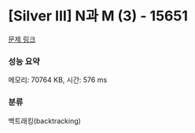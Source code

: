 # [Silver III] N과 M (3) - 15651 

[문제 링크](https://www.acmicpc.net/problem/15651) 

### 성능 요약

메모리: 70764 KB, 시간: 576 ms

### 분류

백트래킹(backtracking)

